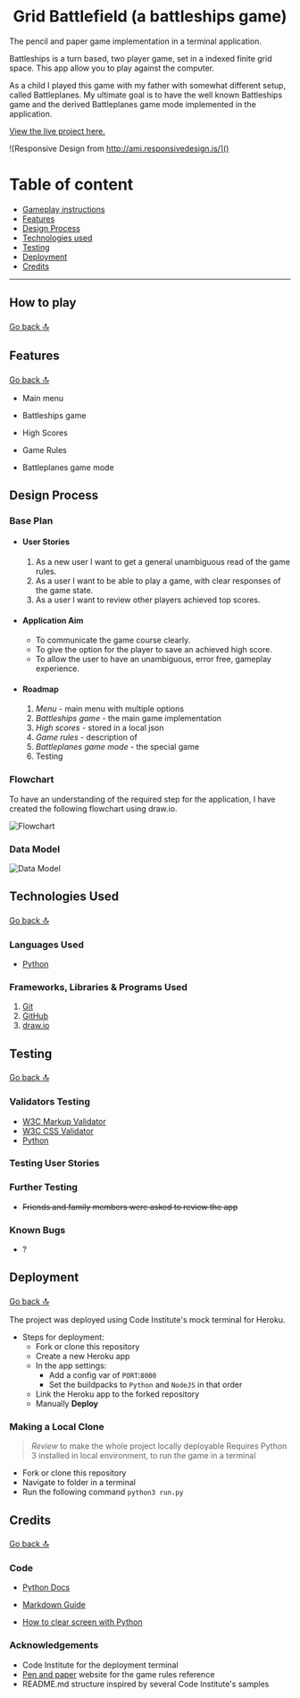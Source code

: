 <h1 align="center">Grid Battlefield (a battleships game)</h1>

The pencil and paper game implementation in a terminal application.

Battleships is a turn based, two player game, set in a indexed finite grid space. This app allow you to play against the computer.

As a child I played this game with my father with somewhat different setup, called Battleplanes. My ultimate goal is to have the well known Battleships game and the derived Battleplanes game mode implemented in the application.

[View the live project here.](https://grid-battle.herokuapp.com/)

![Responsive Design from http://ami.responsivedesign.is/]()

# Table of content

+ [Gameplay instructions](#gameplay)
+ [Features](#features)
+ [Design Process](#design-process)
+ [Technologies used](#technologies-used)
+ [Testing](#testing)
+ [Deployment](#deployment)
+ [Credits](#credits)

***

<h2 id="gameplay">How to play</h2>
<a href="#table-of-content">Go back <span style="font-size: 1.3em">🔝</span></a>

## Features
<a href="#table-of-content">Go back <span style="font-size: 1.3em">🔝</span></a>

- Main menu

- Battleships game

- High Scores

- Game Rules

- Battleplanes game mode

## Design Process

### Base Plan

-   #### User Stories
    1.  As a new user I want to get a general unambiguous read of the game rules.
    1.  As a user I want to be able to play a game, with clear responses of the game state.
    1.  As a user I want to review other players achieved top scores.

-   #### Application Aim
    -   To communicate the game course clearly.
    -   To give the option for the player to save an achieved high score.
    -   To allow the user to have an unambiguous, error free, gameplay experience.
-   #### Roadmap
    1.  *Menu* - main menu with multiple options
    1.  *Battleships game* - the main game implementation
    1.  *High scores* - stored in a local json
    1.  *Game rules* - description of
    1.  *Battleplanes game mode* - the special game
    1.  Testing

### Flowchart

To have an understanding of the required step for the application, I have created the following flowchart using draw.io.

![Flowchart](readme/diagrams/flowchart.drawio.svg)

### Data Model

![Data Model](readme/diagrams/data-model.drawio.svg)

## Technologies Used
<a href="#table-of-content">Go back <span style="font-size: 1.3em">🔝</span></a>

### Languages Used

-   [Python](https://en.wikipedia.org/wiki/Python_(programming_language))

### Frameworks, Libraries & Programs Used

1. [Git](https://git-scm.com/)
1. [GitHub](https://github.com/)
1. [draw.io](https://www.diagrams.net/)

## Testing
<a href="#table-of-content">Go back <span style="font-size: 1.3em">🔝</span></a>

### Validators Testing
-   [W3C Markup Validator](https://jigsaw.w3.org/css-validator/#validate_by_input)
-   [W3C CSS Validator](https://jigsaw.w3.org/css-validator/#validate_by_input)
-   [Python](http://pep8online.com/)

### Testing User Stories

### Further Testing

-   ~~Friends and family members were asked to review the app~~

### Known Bugs

-   ?

## Deployment
<a href="#table-of-content">Go back <span style="font-size: 1.3em">🔝</span></a>

The project was deployed using Code Institute's mock terminal for Heroku.

-   Steps for deployment:
    -   Fork or clone this repository
    -   Create a new Heroku app
    -   In the app settings:
        -   Add a config var of `PORT`:`8000`
        -   Set the buildpacks to `Python` and `NodeJS` in that order
    -   Link the Heroku app to the forked repository
    -   Manually **Deploy**

### Making a Local Clone

> *Review* to make the whole project locally deployable
Requires Python 3 installed in local environment, to run the game in a terminal

-   Fork or clone this repository
-   Navigate to folder in a terminal
-   Run the following command `python3 run.py`

## Credits
<a href="#table-of-content">Go back <span style="font-size: 1.3em">🔝</span></a>

### Code

-   [Python Docs](https://docs.python.org/3.8/)
-   [Markdown Guide](https://www.markdownguide.org/cheat-sheet/)

-   [How to clear screen with Python](https://stackoverflow.com/questions/2084508/clear-terminal-in-python#answer-36941376)

### Acknowledgements

-   Code Institute for the deployment terminal
-   [Pen and paper](http://www.papg.com/show?1TMC) website for the game rules reference
-   README.md structure inspired by several Code Institute's samples